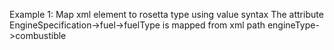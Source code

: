 Example 1:
Map xml element to rosetta type using value syntax
The attribute EngineSpecification->fuel->fuelType is mapped from xml path engineType->combustible